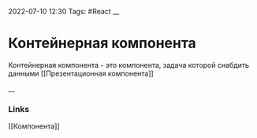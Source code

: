 2022-07-10 12:30
Tags: #React 
__
# Контейнерная компонента
Контейнерная компонента - это компонента, задача которой снабдить данными [[Презентационная компонента]]

__
### Links
[[Компонента]]